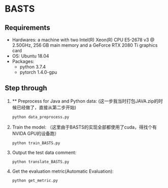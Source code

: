 # BASTS

## Requirements
* Hardwares: a machine with two Intel(R) Xeon(R) CPU E5-2678 v3 @ 2.50GHz, 256 GB main memory and a GeForce RTX 2080 Ti graphics card
* OS: Ubuntu 18.04
* Packages:
    * python 3.7.4
    * pytorch 1.4.0-gpu

## Step through
1. ** Preprocess for Java and Python data: (这一步我当时打包JAVA.zip的时候已经做了，直接从第二步开始)

   `python data_preprocess.py`
2. Train the model: （这里由于BASTS的实现全部都使用了cuda，得找个有NVIDA GPU的设备跑）

    `python train_BASTS.py`
3. Output the test data comment:
   
    `python translate_BASTS.py`
4. Get the evaluation metric(Automatic Evaluation):
   
    `python get_metric.py`
